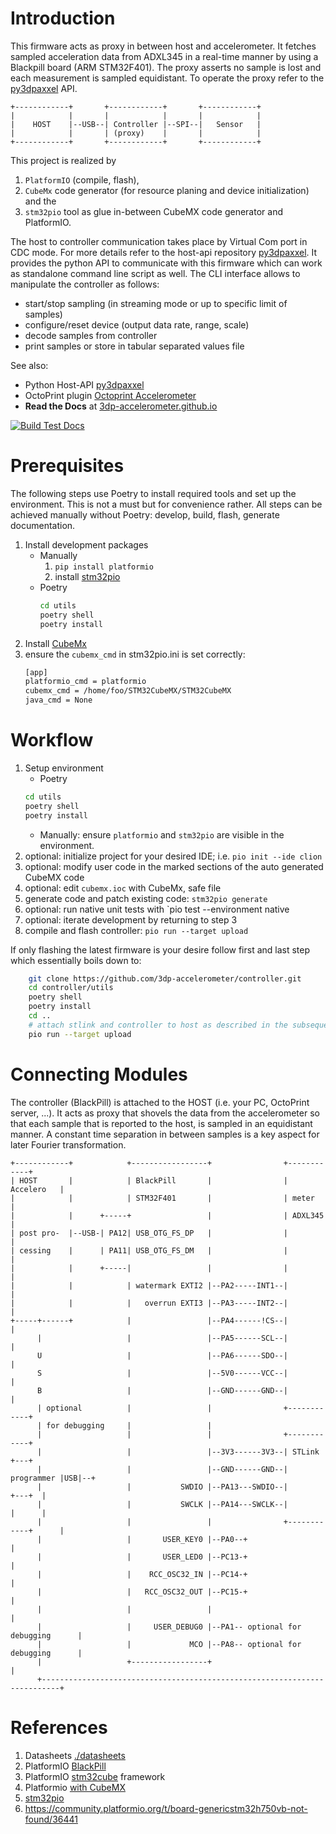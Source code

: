 Introduction
============

This firmware acts as proxy in between host and accelerometer.
It fetches sampled acceleration data from ADXL345 in a real-time manner by using a Blackpill board (ARM STM32F401).
The proxy asserts no sample is lost and each measurement is sampled equidistant.
To operate the proxy refer to the [py3dpaxxel](https://github.com/3dp-accelerometer/py3dpaxxel) API.

```
+------------+       +------------+       +------------+
|            |       |            |       |            |
|    HOST    |--USB--| Controller |--SPI--|   Sensor   |
|            |       | (proxy)    |       |            |
+------------+       +------------+       +------------+
```

This project is realized by

1. `PlatformIO` (compile, flash),
2. `CubeMx` code generator (for resource planing and device initialization) and the
3. `stm32pio` tool as glue in-between CubeMX code generator and PlatformIO.

The host to controller communication takes place by Virtual Com port in CDC mode.
For more details refer to the host-api repository [py3dpaxxel](https://github.com/3dp-accelerometer/py3dpaxxel).
It provides the python API to communicate with this firmware which can work as standalone command line script as well.
The CLI interface allows to manipulate the controller as follows:

- start/stop sampling (in streaming mode or up to specific limit of samples)
- configure/reset device (output data rate, range, scale)
- decode samples from controller
- print samples or store in tabular separated values file

See also:
- Python Host-API [py3dpaxxel](https://github.com/3dp-accelerometer/py3dpaxxel/)
- OctoPrint plugin [Octoprint Accelerometer](https://github.com/3dp-accelerometer/octoprint-accelerometer)
- **Read the Docs** at [3dp-accelerometer.github.io](https://3dp-accelerometer.github.io/controller)

[![Build Test Docs](https://github.com/3dp-accelerometer/controller/actions/workflows/build-test-builddocs.yaml/badge.svg)](https://github.com/3dp-accelerometer/controller/actions/workflows/build-test-builddocs.yaml)

Prerequisites
=============

The following steps use Poetry to install required tools and set up the environment.
This is not a must but for convenience rather.
All steps can be achieved manually without Poetry: develop, build, flash, generate documentation.

1. Install development packages
    * Manually
        1. `pip install platformio`
        2. install [stm32pio](https://github.com/ussserrr/stm32pio)
    * Poetry
       ```bash
       cd utils
       poetry shell
       poetry install
       ```
2. Install [CubeMx](https://www.st.com/en/development-tools/stm32cubemx.html)
3. ensure the `cubemx_cmd` in stm32pio.ini is set correctly:
   ```bash
   [app]
   platformio_cmd = platformio
   cubemx_cmd = /home/foo/STM32CubeMX/STM32CubeMX
   java_cmd = None
   ```

Workflow
========

1. Setup environment
    * Poetry
    ```bash
    cd utils
    poetry shell
    poetry install
    ```
    * Manually: ensure `platformio` and `stm32pio` are visible in the environment.
2. optional: initialize project for your desired IDE; i.e. `pio init --ide clion`
3. optional: modify user code in the marked sections of the auto generated CubeMX code
4. optional: edit `cubemx.ioc` with CubeMx, safe file
5. generate code and patch existing code: `stm32pio generate`
6. optional: run native unit tests with `pio test --environment native
7. optional: iterate development by returning to step 3
8. compile and flash controller: `pio run --target upload`

If only flashing the latest firmware is your desire follow first and last step which essentially boils down to:
```bash
    git clone https://github.com/3dp-accelerometer/controller.git
    cd controller/utils
    poetry shell
    poetry install
    cd ..
    # attach stlink and controller to host as described in the subsequent section "Connecting Modules"
    pio run --target upload
```

Connecting Modules
==================

The controller (BlackPill) is attached to the HOST (i.e. your PC, OctoPrint server, ...). 
It acts as proxy that shovels the data from the accelerometer so that each sample that is reported to the host,
is sampled in an equidistant manner.
A constant time separation in between samples is a key aspect for later Fourier transformation.

```
+------------+            +-----------------+                +------------+
| HOST       |            | BlackPill       |                | Accelero   |
|            |            | STM32F401       |                | meter      |
|            |      +-----+                 |                | ADXL345    |
| post pro-  |--USB-| PA12| USB_OTG_FS_DP   |                |            |
| cessing    |      | PA11| USB_OTG_FS_DM   |                |            |
|            |      +-----|                 |                |            |
|            |            | watermark EXTI2 |--PA2-----INT1--|            |
|            |            |   overrun EXTI3 |--PA3-----INT2--|            |
+-----+------+            |                 |--PA4------!CS--|            |
      |                   |                 |--PA5------SCL--|            |
      U                   |                 |--PA6------SDO--|            |
      S                   |                 |--5V0------VCC--|            |
      B                   |                 |--GND------GND--|            |
      | optional          |                 |                +------------+
      | for debugging     |                 |
      |                   |                 |                +------------+
      |                   |                 |--3V3------3V3--| STLink     +---+
      |                   |                 |--GND------GND--| programmer |USB|--+              
      |                   |           SWDIO |--PA13---SWDIO--|            +---+  |            
      |                   |           SWCLK |--PA14---SWCLK--|            |      |        
      |                   |                 |                +------------+      |
      |                   |       USER_KEY0 |--PA0--+                            |
      |                   |       USER_LED0 |--PC13-+                            |
      |                   |    RCC_OSC32_IN |--PC14-+                            |
      |                   |   RCC_OSC32_OUT |--PC15-+                            |
      |                   |                 |                                    |
      |                   |     USER_DEBUG0 |--PA1-- optional for debugging      |
      |                   |             MCO |--PA8-- optional for debugging      |
      |                   +-----------------+                                    |
      +--------------------------------------------------------------------------+                
```

References
==========

1. Datasheets [./datasheets](./datasheets)
2. PlatformIO [BlackPill](https://docs.platformio.org/en/stable/boards/ststm32/blackpill_f401cc.html)
3. PlatformIO [stm32cube](https://docs.platformio.org/en/stable/frameworks/stm32cube.html#framework-stm32cube) framework
4. Platformio [with CubeMX](https://wiki-power.com/en/PlatformIO%E6%90%AD%E9%85%8DCubeMX%E9%A3%9F%E7%94%A8/#cubemx-initialization-steps)
5. [stm32pio](https://github.com/ussserrr/stm32pio)
6. https://community.platformio.org/t/board-genericstm32h750vb-not-found/36441
